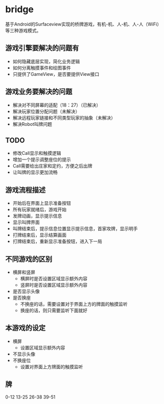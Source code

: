 # bridge
基于Android的Surfaceview实现的桥牌游戏，有机-机、人-机、人-人（WiFi）等三种游戏模式。

## 游戏引擎要解决的问题有
- 如何隐藏底层实现，简化业务逻辑
- 如何分离触摸事件和绘图事件
- 只提供了GameView，是否要提供View接口

## 游戏业务要解决的问题
- 解决对不同屏幕的适配（18：27）（已解决）
- 解决玩家位置分配问题（未解决）
- 解决远程玩家链接和不同类型玩家的抽象（未解决）
- 解决Robot叫牌问题

## TODO
- 修改Call显示和触摸逻辑
- 增加一个提示调整座位的提示
- Call需要给出庄家和定约，方便之后出牌
- 让叫牌的显示更加流畅

## 游戏流程描述
- 开始后在界面上显示准备按钮
- 所有玩家就绪后，游戏开始
- 发牌动画，显示提示信息
- 显示叫牌界面
- 叫牌结束后，提示信息位置显示提示信息，首家攻牌，显示明手
- 打牌结束后，显示结算画面
- 打牌结束后，重新显示准备按钮，进入下一局

## 不同游戏的区别
- 横屏和竖屏
  - 横屏时是否设置区域显示额外内容
  - 竖屏时是否设置区域显示额外内容
- 是否显示头像
- 是否换座
  - 不换座的话，需要设置对于界面上方的牌面的触摸监听
  - 换座的话，则只需要监听下面就好

## 本游戏的设定
- 横屏
  - 设置区域显示额外内容
- 不显示头像
- 不换座位
  - 设置对界面上方牌面的触摸监听

## 牌
0-12
13-25
26-38
39-51